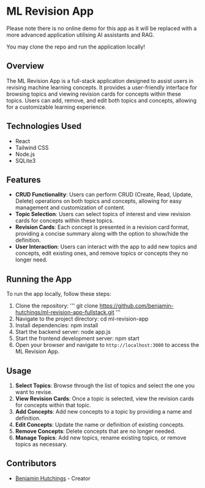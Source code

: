 # ML Revision App

Please note there is no online demo for this app as it will be replaced with a more advanced application utilising AI assistants and RAG.

You may clone the repo and run the application locally!

## Overview
The ML Revision App is a full-stack application designed to assist users in revising machine learning concepts. It provides a user-friendly interface for browsing topics and viewing revision cards for concepts within these topics. Users can add, remove, and edit both topics and concepts, allowing for a customizable learning experience.

## Technologies Used
- React
- Tailwind CSS
- Node.js
- SQLite3

## Features
- **CRUD Functionality**: Users can perform CRUD (Create, Read, Update, Delete) operations on both topics and concepts, allowing for easy management and customization of content.
- **Topic Selection**: Users can select topics of interest and view revision cards for concepts within these topics.
- **Revision Cards**: Each concept is presented in a revision card format, providing a concise summary along with the option to show/hide the definition.
- **User Interaction**: Users can interact with the app to add new topics and concepts, edit existing ones, and remove topics or concepts they no longer need.

## Running the App
To run the app locally, follow these steps:
1. Clone the repository:
'''
git clone <https://github.com/benjamin-hutchings/ml-revision-app-fullstack.git>
'''
2. Navigate to the project directory:
cd ml-revision-app
3. Install dependencies:
npm install
4. Start the backend server:
node app.js
5. Start the frontend development server:
npm start
6. Open your browser and navigate to `http://localhost:3000` to access the ML Revision App.

## Usage
1. **Select Topics**: Browse through the list of topics and select the one you want to revise.
2. **View Revision Cards**: Once a topic is selected, view the revision cards for concepts within that topic.
3. **Add Concepts**: Add new concepts to a topic by providing a name and definition.
4. **Edit Concepts**: Update the name or definition of existing concepts.
5. **Remove Concepts**: Delete concepts that are no longer needed.
6. **Manage Topics**: Add new topics, rename existing topics, or remove topics as necessary.

## Contributors
- [Benjamin Hutchings](https://github.com/benjamin-hutchings/) - Creator
